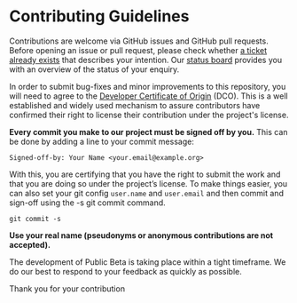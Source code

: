 <!--
SPDX-FileCopyrightText: 2025 Swiss Confederation

SPDX-License-Identifier: MIT
-->

# Contributing Guidelines

Contributions are welcome via GitHub issues and GitHub pull requests. Before opening an issue or pull request, please check whether [a ticket already exists](../../issues) that describes your intention. Our [status board](https://github.com/orgs/swiyu-admin-ch/projects/2) provides you with an overview of the status of your enquiry.

In order to submit bug-fixes and minor improvements to this repository, you will need to agree to the [Developer Certificate of Origin](developer-certificate-of-origin) (DCO). This is a well established and widely used mechanism to assure contributors have confirmed their right to license their contribution under the project's license.

**Every commit you make to our project must be signed off by you.** This can be done by adding a line to your commit message:

`Signed-off-by: Your Name <your.email@example.org>`

With this, you are certifying that you have the right to submit the work and that you are doing so under the project’s license. To make things easier, you can also set your git config `user.name` and `user.email` and then commit and sign-off using the -s git commit command.

`git commit -s`

**Use your real name (pseudonyms or anonymous contributions are not accepted).** 

The development of Public Beta is taking place within a tight timeframe. We do our best to respond to your feedback as
quickly as possible.

Thank you for your contribution
